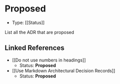 # Proposed

* Type: [[Status]]

List all the ADR that are proposed

## Linked References

* [[Do not use numbers in headings]]
  * Status: **Proposed**
* [[Use Markdown Architectural Decision Records]]
  * Status: **Proposed**
